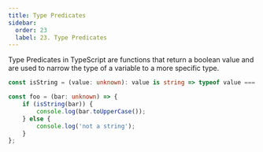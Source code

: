 ```yaml
---
title: Type Predicates
sidebar:
  order: 23
  label: 23. Type Predicates
---
```



Type Predicates in TypeScript are functions that return a boolean value and are used to narrow the type of a variable to a more specific type.

```typescript
const isString = (value: unknown): value is string => typeof value === 'string';

const foo = (bar: unknown) => {
    if (isString(bar)) {
        console.log(bar.toUpperCase());
    } else {
        console.log('not a string');
    }
};
```

